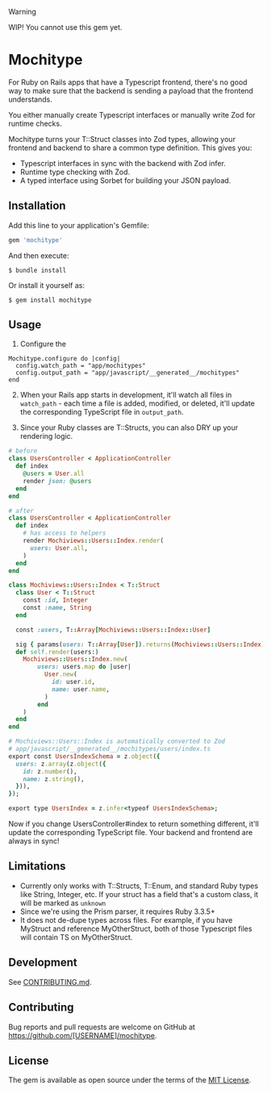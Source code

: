 > [!WARNING]
> WIP! You cannot use this gem yet.

# Mochitype

For Ruby on Rails apps that have a Typescript frontend, there's no good way to make sure that the backend is sending a payload that the frontend understands.

You either manually create Typescript interfaces or manually write Zod for runtime checks.

Mochitype turns your T::Struct classes into Zod types, allowing your frontend and backend to share a common type definition. This gives you:

- Typescript interfaces in sync with the backend with Zod infer.
- Runtime type checking with Zod.
- A typed interface using Sorbet for building your JSON payload.

## Installation

Add this line to your application's Gemfile:

```ruby
gem 'mochitype'
```

And then execute:

    $ bundle install

Or install it yourself as:

    $ gem install mochitype

## Usage

1. Configure the

```
Mochitype.configure do |config|
  config.watch_path = "app/mochitypes"
  config.output_path = "app/javascript/__generated__/mochitypes"
end
```

2. When your Rails app starts in development, it'll watch all files in `watch_path` - each time a file is added, modified, or deleted, it'll update the corresponding TypeScript file in `output_path`.

3. Since your Ruby classes are T::Structs, you can also DRY up your rendering logic.

```ruby
# before
class UsersController < ApplicationController
  def index
    @users = User.all
    render json: @users
  end
end

# after
class UsersController < ApplicationController
  def index
    # has access to helpers
    render Mochiviews::Users::Index.render(
      users: User.all,
    )
  end
end

class Mochiviews::Users::Index < T::Struct
  class User < T::Struct
    const :id, Integer
    const :name, String
  end

  const :users, T::Array[Mochiviews::Users::Index::User]

  sig { params(users: T::Array[User]).returns(Mochiviews::Users::Index) }
  def self.render(users:)
    Mochiviews::Users::Index.new(
        users: users.map do |user|
          User.new(
            id: user.id,
            name: user.name,
          )
        end
    )
  end
end

# Mochiviews::Users::Index is automatically converted to Zod
# app/javascript/__generated__/mochitypes/users/index.ts
export const UsersIndexSchema = z.object({
  users: z.array(z.object({
    id: z.number(),
    name: z.string(),
  })),
});

export type UsersIndex = z.infer<typeof UsersIndexSchema>;
```

Now if you change UsersController#index to return something different, it'll update the corresponding TypeScript file. Your backend and frontend are always in sync!

## Limitations

- Currently only works with T::Structs, T::Enum, and standard Ruby types like String, Integer, etc. If your struct has a field that's a custom class, it will be marked as `unknown`
- Since we're using the Prism parser, it requires Ruby 3.3.5+
- It does not de-dupe types across files. For example, if you have MyStruct and reference MyOtherStruct, both of those Typescript files will contain TS on MyOtherStruct.

## Development

See [CONTRIBUTING.md](CONTRIBUTING.md).

## Contributing

Bug reports and pull requests are welcome on GitHub at https://github.com/[USERNAME]/mochitype.

## License

The gem is available as open source under the terms of the [MIT License](https://opensource.org/licenses/MIT).
